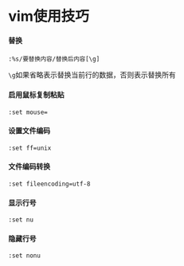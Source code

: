 # vim使用技巧

#### 替换

```
:%s/要替换内容/替换后内容[\g]
```

`\g`如果省略表示替换当前行的数据，否则表示替换所有

#### 启用鼠标复制粘贴

```
:set mouse=
```

#### 设置文件编码
```
:set ff=unix
```

#### 文件编码转换
```
:set fileencoding=utf-8
```

#### 显示行号
```
:set nu
```

#### 隐藏行号
```
:set nonu
```
